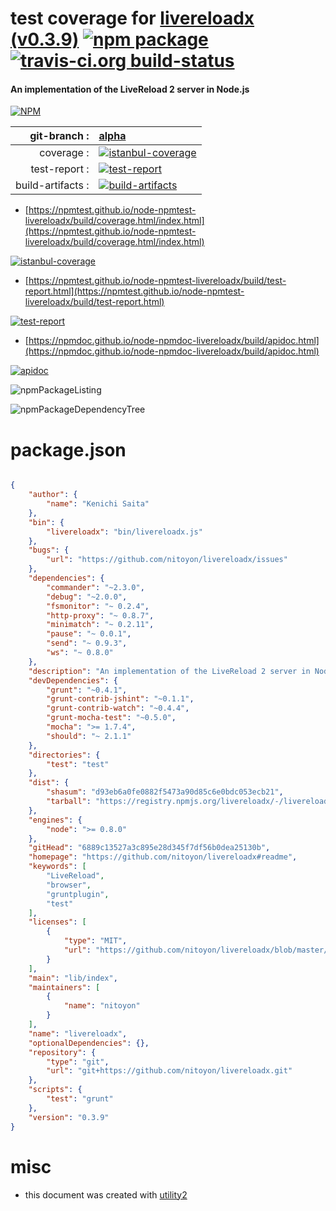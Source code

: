 # test coverage for  [livereloadx (v0.3.9)](https://github.com/nitoyon/livereloadx#readme)  [![npm package](https://img.shields.io/npm/v/npmtest-livereloadx.svg?style=flat-square)](https://www.npmjs.org/package/npmtest-livereloadx) [![travis-ci.org build-status](https://api.travis-ci.org/npmtest/node-npmtest-livereloadx.svg)](https://travis-ci.org/npmtest/node-npmtest-livereloadx)
#### An implementation of the LiveReload 2 server in Node.js

[![NPM](https://nodei.co/npm/livereloadx.png?downloads=true&downloadRank=true&stars=true)](https://www.npmjs.com/package/livereloadx)

| git-branch : | [alpha](https://github.com/npmtest/node-npmtest-livereloadx/tree/alpha)|
|--:|:--|
| coverage : | [![istanbul-coverage](https://npmtest.github.io/node-npmtest-livereloadx/build/coverage.badge.svg)](https://npmtest.github.io/node-npmtest-livereloadx/build/coverage.html/index.html)|
| test-report : | [![test-report](https://npmtest.github.io/node-npmtest-livereloadx/build/test-report.badge.svg)](https://npmtest.github.io/node-npmtest-livereloadx/build/test-report.html)|
| build-artifacts : | [![build-artifacts](https://npmtest.github.io/node-npmtest-livereloadx/glyphicons_144_folder_open.png)](https://github.com/npmtest/node-npmtest-livereloadx/tree/gh-pages/build)|

- [https://npmtest.github.io/node-npmtest-livereloadx/build/coverage.html/index.html](https://npmtest.github.io/node-npmtest-livereloadx/build/coverage.html/index.html)

[![istanbul-coverage](https://npmtest.github.io/node-npmtest-livereloadx/build/screenCapture.buildCi.browser.%252Ftmp%252Fbuild%252Fcoverage.lib.html.png)](https://npmtest.github.io/node-npmtest-livereloadx/build/coverage.html/index.html)

- [https://npmtest.github.io/node-npmtest-livereloadx/build/test-report.html](https://npmtest.github.io/node-npmtest-livereloadx/build/test-report.html)

[![test-report](https://npmtest.github.io/node-npmtest-livereloadx/build/screenCapture.buildCi.browser.%252Ftmp%252Fbuild%252Ftest-report.html.png)](https://npmtest.github.io/node-npmtest-livereloadx/build/test-report.html)

- [https://npmdoc.github.io/node-npmdoc-livereloadx/build/apidoc.html](https://npmdoc.github.io/node-npmdoc-livereloadx/build/apidoc.html)

[![apidoc](https://npmdoc.github.io/node-npmdoc-livereloadx/build/screenCapture.buildCi.browser.%252Ftmp%252Fbuild%252Fapidoc.html.png)](https://npmdoc.github.io/node-npmdoc-livereloadx/build/apidoc.html)

![npmPackageListing](https://npmtest.github.io/node-npmtest-livereloadx/build/screenCapture.npmPackageListing.svg)

![npmPackageDependencyTree](https://npmtest.github.io/node-npmtest-livereloadx/build/screenCapture.npmPackageDependencyTree.svg)



# package.json

```json

{
    "author": {
        "name": "Kenichi Saita"
    },
    "bin": {
        "livereloadx": "bin/livereloadx.js"
    },
    "bugs": {
        "url": "https://github.com/nitoyon/livereloadx/issues"
    },
    "dependencies": {
        "commander": "~2.3.0",
        "debug": "~2.0.0",
        "fsmonitor": "~ 0.2.4",
        "http-proxy": "~ 0.8.7",
        "minimatch": "~ 0.2.11",
        "pause": "~ 0.0.1",
        "send": "~ 0.9.3",
        "ws": "~ 0.8.0"
    },
    "description": "An implementation of the LiveReload 2 server in Node.js",
    "devDependencies": {
        "grunt": "~0.4.1",
        "grunt-contrib-jshint": "~0.1.1",
        "grunt-contrib-watch": "~0.4.4",
        "grunt-mocha-test": "~0.5.0",
        "mocha": ">= 1.7.4",
        "should": "~ 2.1.1"
    },
    "directories": {
        "test": "test"
    },
    "dist": {
        "shasum": "d93eb6a0fe0882f5473a90d85c6e0bdc053ecb21",
        "tarball": "https://registry.npmjs.org/livereloadx/-/livereloadx-0.3.9.tgz"
    },
    "engines": {
        "node": ">= 0.8.0"
    },
    "gitHead": "6889c13527a3c895e28d345f7df56b0dea25130b",
    "homepage": "https://github.com/nitoyon/livereloadx#readme",
    "keywords": [
        "LiveReload",
        "browser",
        "gruntplugin",
        "test"
    ],
    "licenses": [
        {
            "type": "MIT",
            "url": "https://github.com/nitoyon/livereloadx/blob/master/LICENSE-MIT"
        }
    ],
    "main": "lib/index",
    "maintainers": [
        {
            "name": "nitoyon"
        }
    ],
    "name": "livereloadx",
    "optionalDependencies": {},
    "repository": {
        "type": "git",
        "url": "git+https://github.com/nitoyon/livereloadx.git"
    },
    "scripts": {
        "test": "grunt"
    },
    "version": "0.3.9"
}
```



# misc
- this document was created with [utility2](https://github.com/kaizhu256/node-utility2)
